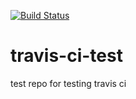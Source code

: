 [![Build Status](https://travis-ci.org/klei22/travis-ci-test.svg?branch=master)](https://travis-ci.org/klei22/travis-ci-test)
# travis-ci-test
test repo for testing travis ci
